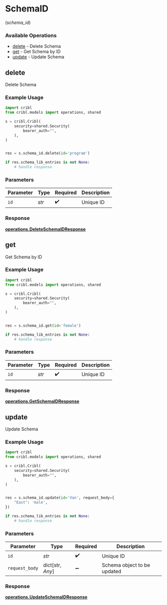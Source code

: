 # SchemaID
(*schema_id*)

### Available Operations

* [delete](#delete) - Delete Schema
* [get](#get) - Get Schema by ID
* [update](#update) - Update Schema

## delete

Delete Schema

### Example Usage

```python
import cribl
from cribl.models import operations, shared

s = cribl.Cribl(
    security=shared.Security(
        bearer_auth="",
    ),
)


res = s.schema_id.delete(id='program')

if res.schema_lib_entries is not None:
    # handle response
```

### Parameters

| Parameter          | Type               | Required           | Description        |
| ------------------ | ------------------ | ------------------ | ------------------ |
| `id`               | *str*              | :heavy_check_mark: | Unique ID          |


### Response

**[operations.DeleteSchemaIDResponse](../../models/operations/deleteschemaidresponse.md)**


## get

Get Schema by ID

### Example Usage

```python
import cribl
from cribl.models import operations, shared

s = cribl.Cribl(
    security=shared.Security(
        bearer_auth="",
    ),
)


res = s.schema_id.get(id='female')

if res.schema_lib_entries is not None:
    # handle response
```

### Parameters

| Parameter          | Type               | Required           | Description        |
| ------------------ | ------------------ | ------------------ | ------------------ |
| `id`               | *str*              | :heavy_check_mark: | Unique ID          |


### Response

**[operations.GetSchemaIDResponse](../../models/operations/getschemaidresponse.md)**


## update

Update Schema

### Example Usage

```python
import cribl
from cribl.models import operations, shared

s = cribl.Cribl(
    security=shared.Security(
        bearer_auth="",
    ),
)


res = s.schema_id.update(id='Van', request_body={
    "East": 'male',
})

if res.schema_lib_entries is not None:
    # handle response
```

### Parameters

| Parameter                   | Type                        | Required                    | Description                 |
| --------------------------- | --------------------------- | --------------------------- | --------------------------- |
| `id`                        | *str*                       | :heavy_check_mark:          | Unique ID                   |
| `request_body`              | dict[str, *Any*]            | :heavy_minus_sign:          | Schema object to be updated |


### Response

**[operations.UpdateSchemaIDResponse](../../models/operations/updateschemaidresponse.md)**

